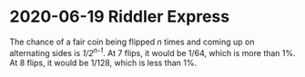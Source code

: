 2020-06-19 Riddler Express
==========================
The chance of a fair coin being flipped _n_ times and coming up on
alternating sides is _1/2<sup>n-1</sup>_.  At 7 flips, it would be 1/64,
which is more than 1%.  At 8 flips, it would be 1/128, which is less than
1%.
